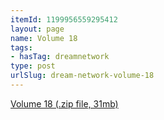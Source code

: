 ```yaml
---
itemId: 1199956559295412
layout: page
name: Volume 18
tags:
- hasTag: dreamnetwork
type: post
urlSlug: dream-network-volume-18
---
```

<a href="files/Volume_18.zip" download>Volume 18 (.zip file, 31mb)</a>